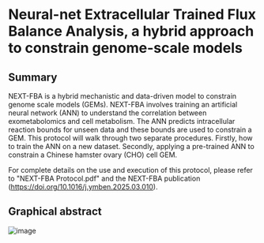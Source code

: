 # Neural-net Extracellular Trained Flux Balance Analysis, a hybrid approach to constrain genome-scale models

## Summary
NEXT-FBA is a hybrid mechanistic and data-driven model to constrain genome scale models (GEMs).
NEXT-FBA involves training an artificial neural network (ANN) to understand the correlation between exometabolomics and cell metabolism. The ANN predicts intracellular reaction bounds for unseen data and these bounds are used to constrain a GEM. This protocol will walk through two separate procedures. Firstly, how to train the ANN on a new dataset. Secondly, applying a pre-trained ANN to constrain a Chinese hamster ovary (CHO) cell GEM.

For complete details on the use and execution of this protocol, please refer to "NEXT-FBA Protocol.pdf" and the NEXT-FBA publication (https://doi.org/10.1016/j.ymben.2025.03.010).

## Graphical abstract

![image](https://github.com/J-Morrissey/NEXT-FBA/assets/109590884/1cfb49c1-c7f4-4c8e-af28-06fe6bf49008)

